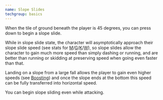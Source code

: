 ```yaml
---
name: Slope Slides
techgroup: basics
---
```


When the tile of ground beneath the player is 45 degrees, you can press down to begin a slope slide.

While in slope slide state, the character will asymptotically approach their slope slide speed (see stats for [M](#charstats-dustman)/[G](#charstats-dustgirl)/[K](#charstats-dustkid)/[W](#charstats-dustworth)), so slope slides allow the character to gain much more speed than simply dashing or running, and are better than running or skidding at preserving speed when going even faster than that.

Landing on a slope from a large fall allows the player to gain even higher speeds (see [Boosting](#boosting)) and once the slope ends at the bottom this speed can be fully transferred into horizontal speed.

You can begin slope sliding even while attacking.
